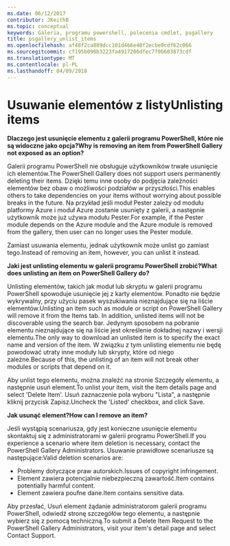 ```yaml
---
ms.date: 06/12/2017
contributor: JKeithB
ms.topic: conceptual
keywords: Galeria, programu powershell, polecenia cmdlet, psgallery
title: psgallery_unlist_items
ms.openlocfilehash: af48f2ca889dcc101d466e40f2ecbe0cdf62c066
ms.sourcegitcommit: cf195b090b3223fa4917206dfec7f0b603873cdf
ms.translationtype: MT
ms.contentlocale: pl-PL
ms.lasthandoff: 04/09/2018
---
```

# <a name="unlisting-items"></a><span data-ttu-id="2c5d9-103">Usuwanie elementów z listy</span><span class="sxs-lookup"><span data-stu-id="2c5d9-103">Unlisting items</span></span>

<span data-ttu-id="2c5d9-104">**Dlaczego jest usunięcie elementu z galerii programu PowerShell, które nie są widoczne jako opcja?**</span><span class="sxs-lookup"><span data-stu-id="2c5d9-104">**Why is removing an item from PowerShell Gallery not exposed as an option?**</span></span>

<span data-ttu-id="2c5d9-105">Galerii programu PowerShell nie obsługuje użytkowników trwałe usunięcie ich elementów.</span><span class="sxs-lookup"><span data-stu-id="2c5d9-105">The PowerShell Gallery does not support users permanently deleting their items.</span></span>
<span data-ttu-id="2c5d9-106">Dzięki temu inne osoby do podjęcia zależności elementów bez obaw o możliwości podziałów w przyszłości.</span><span class="sxs-lookup"><span data-stu-id="2c5d9-106">This enables others to take dependencies on your items without worrying about possible breaks in the future.</span></span>
<span data-ttu-id="2c5d9-107">Na przykład jeśli moduł Pester zależy od modułu platformy Azure i moduł Azure zostanie usunięty z galerii, a następnie użytkownik może już używa modułu Pester.</span><span class="sxs-lookup"><span data-stu-id="2c5d9-107">For example, if the Pester module depends on the Azure module and the Azure module is removed from the gallery, then user can no longer uses the Pester module.</span></span>

<span data-ttu-id="2c5d9-108">Zamiast usuwania elementu, jednak użytkownik może unlist go zamiast tego.</span><span class="sxs-lookup"><span data-stu-id="2c5d9-108">Instead of removing an item, however, you can unlist it instead.</span></span>

<span data-ttu-id="2c5d9-109">**Jaki jest unlisting elementu w galerii programu PowerShell zrobić?**</span><span class="sxs-lookup"><span data-stu-id="2c5d9-109">**What does unlisting an item on PowerShell Gallery do?**</span></span>

<span data-ttu-id="2c5d9-110">Unlisting elementów, takich jak moduł lub skryptu w galerii programu PowerShell spowoduje usunięcie jej z karty elementów. Ponadto nie będzie wykrywalny, przy użyciu pasek wyszukiwania nieznajdujące się na liście elementów.</span><span class="sxs-lookup"><span data-stu-id="2c5d9-110">Unlisting an item such as module or script on PowerShell Gallery will remove it from the Items tab. In addition, unlisted items will not be discoverable using the search bar.</span></span>
<span data-ttu-id="2c5d9-111">Jedynym sposobem na pobranie elementu nieznajdujące się na liście jest określenie dokładnej nazwy i wersji elementu.</span><span class="sxs-lookup"><span data-stu-id="2c5d9-111">The only way to download an unlisted item is to specify the exact name and version of the item.</span></span>
<span data-ttu-id="2c5d9-112">W związku z tym unlisting elementu nie będę powodować utraty inne moduły lub skrypty, które od niego zależne.</span><span class="sxs-lookup"><span data-stu-id="2c5d9-112">Because of this, the unlisting of an item will not break other modules or scripts that depend on it.</span></span>

<span data-ttu-id="2c5d9-113">Aby unlist tego elementu, można znaleźć na stronie Szczegóły elementu, a następnie usuń element.</span><span class="sxs-lookup"><span data-stu-id="2c5d9-113">To unlist your item, visit the item details page and select 'Delete Item'.</span></span> <span data-ttu-id="2c5d9-114">Usuń zaznaczenie pola wyboru "Lista", a następnie kliknij przycisk Zapisz.</span><span class="sxs-lookup"><span data-stu-id="2c5d9-114">Uncheck the 'Listed' checkbox, and click Save.</span></span>

<span data-ttu-id="2c5d9-115">**Jak usunąć element?**</span><span class="sxs-lookup"><span data-stu-id="2c5d9-115">**How can I remove an item?**</span></span>

<span data-ttu-id="2c5d9-116">Jeśli wystąpią scenariusza, gdy jest konieczne usunięcie elementu skontaktuj się z administratorami w galerii programu PowerShell.</span><span class="sxs-lookup"><span data-stu-id="2c5d9-116">If you experience a scenario where item deletion is necessary, contact the PowerShell Gallery Administrators.</span></span>
<span data-ttu-id="2c5d9-117">Usuwanie prawidłowe scenariusze są następujące:</span><span class="sxs-lookup"><span data-stu-id="2c5d9-117">Valid deletion scenarios are:</span></span>
- <span data-ttu-id="2c5d9-118">Problemy dotyczące praw autorskich.</span><span class="sxs-lookup"><span data-stu-id="2c5d9-118">Issues of copyright infringement.</span></span>
- <span data-ttu-id="2c5d9-119">Element zawiera potencjalnie niebezpieczną zawartość.</span><span class="sxs-lookup"><span data-stu-id="2c5d9-119">Item contains potentially harmful content.</span></span>
- <span data-ttu-id="2c5d9-120">Element zawiera poufne dane.</span><span class="sxs-lookup"><span data-stu-id="2c5d9-120">Item contains sensitive data.</span></span>

<span data-ttu-id="2c5d9-121">Aby przesłać, Usuń element żądanie administratorom galerii programu PowerShell, odwiedź stronę szczegółów tego elementu, a następnie wybierz się z pomocą techniczną.</span><span class="sxs-lookup"><span data-stu-id="2c5d9-121">To submit a Delete Item Request to the PowerShell Gallery Administrators, visit your item's detail page and select Contact Support.</span></span>